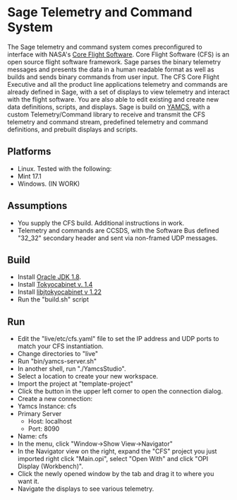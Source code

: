 # Sage Telemetry and Command System

The Sage telemetry and command system comes preconfigured to interface with NASA's [Core Flight Software](http://opensource.gsfc.nasa.gov/projects/cfe/index.php).  Core Flight Software (CFS) is an open source flight software framework.  Sage parses the binary telemetry messages and presents the data in a human readable format as well as builds and sends binary commands from user input.  The CFS Core Flight Executive and all the product line applications telemetry and commands are already defined in Sage, with a set of displays to view telemetry and interact with the flight software.  You are also able to edit existing and create new data definitions, scripts, and displays.  Sage is build on [YAMCS](http://www.yamcs.org/), with a custom Telemetry/Command library to receive and transmit the CFS telemetry and command stream, predefined telemetry and command definitions, and prebuilt displays and scripts.

## Platforms
*  Linux.  Tested with the following:
  *  Mint 17.1
*  Windows.  (IN WORK)

## Assumptions
*  You supply the CFS build.  Additional instructions in work.
*  Telemetry and commands are CCSDS, with the Software Bus defined "32_32" secondary header and sent via non-framed UDP messages.

## Build
-  Install [Oracle JDK 1.8](http://www.oracle.com/technetwork/java/javase/downloads/jdk8-downloads-2133151.html).
-  Install [Tokyocabinet v. 1.4](http://fallabs.com/tokyocabinet/)
-  Install [libjtokyocabinet v 1.22](http://fallabs.com/tokyocabinet/javapkg/)
-  Run the "build.sh" script

## Run
-  Edit the "live/etc/cfs.yaml" file to set the IP address and UDP ports to match your CFS instantiation.  
-  Change directories to "live"
-  Run "bin/yamcs-server.sh"
-  In another shell, run "./YamcsStudio".
-  Select a location to create your new workspace.
-  Import the project at "template-project"
-  Click the button in the upper left corner to open the connection dialog.
-  Create a new connection:
  - Yamcs Instance:  cfs
  - Primary Server 
    - Host:  localhost
    - Port:  8090
  - Name: cfs
-  In the menu, click "Window->Show View->Navigator"
-  In the Navigator view on the right, expand the "CFS" project you just imported right click "Main.opi", select "Open With" and click "OPI Display (Workbench)".
-  Click the newly opened window by the tab and drag it to where you want it.
-  Navigate the displays to see various telemetry.  
